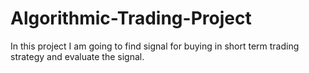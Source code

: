 # Algorithmic-Trading-Project
In this project I am going to find signal for buying in short term trading strategy and evaluate the signal.
